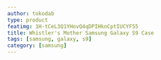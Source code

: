 ```yaml
---
author: tokodab
type: product
featimg: 1H-tCeL3Q1YHovQ4qDPIHknCptIUCYF55
title: Whistler's Mother Samsung Galaxy S9 Case
tags: [samsung, galaxy, s9]
category: [samsung]
---
```

